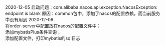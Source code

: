 2020-12-05
启动问题：com.alibaba.nacos.api.exception.NacosException: endpoint is blank
  原因：common包中，添加了nacos的配置依赖，而当前服务中没有用到
2020-12-06  
将order-server中配置放在nacos的配置文件中；  
添加mybatisPlus条件查询；  
添加配置文件，打印mybatis的sql日志